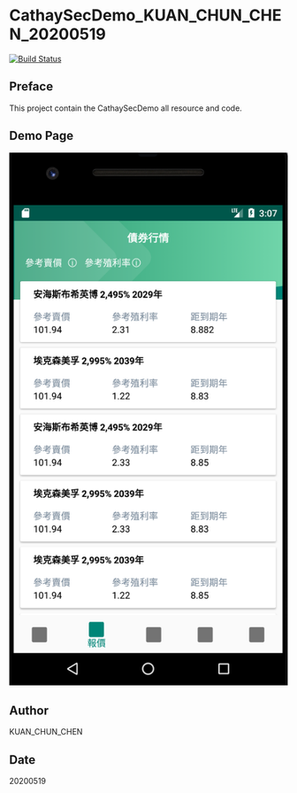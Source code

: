 CathaySecDemo_KUAN_CHUN_CHEN_20200519
========================

[![Build Status](https://travis-ci.org/joemccann/dillinger.svg?branch=master)](https://travis-ci.org/joemccann/dillinger)


Preface
----------
This project contain the CathaySecDemo all resource and code.


Demo Page
----------
![Directory review](https://github.com/KuanChunChen/MyGitHubImage/blob/develop/cathayDemo/demo.png)

Author
----------
KUAN_CHUN_CHEN

Date
----------
20200519
